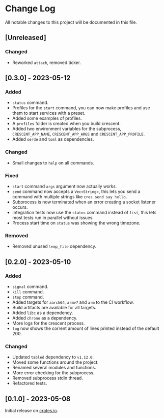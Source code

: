 # Change Log

All notable changes to this project will be documented in this file.

## [Unreleased]

### Changed

-   Reworked `attach`, removed ticker.

## [0.3.0] - 2023-05-12

### Added

-   `status` command.
-   Profiles for the `start` command, you can now make profiles and use them to start services with a preset.
-   Added some examples of profiles.
-   A `profiles` folder is created when you build crescent.
-   Added two environment variables for the subprocess, `CRESCENT_APP_NAME`, `CRESCENT_APP_ARGS` and `CRESCENT_APP_PROFILE`.
-   Added `serde` and `toml` as dependencies.

### Changed

-   Small changes to `help` on all commands.

### Fixed

-   `start` command `args` argument now actually works.
-   `send` command now accepts a `Vec<String>`, this lets you send a command with multiple strings like `cres send say hello`.
-   Subprocess is now terminated when an error creating a socket listener occurs.
-   Integration tests now use the `status` command instead of `list`, this lets most tests run in parallel without issues.
-   Process start time on `status` was showing the wrong timezone.

### Removed

-   Removed unused `temp_file` dependency.

## [0.2.0] - 2023-05-10

### Added

-   `signal` command.
-   `kill` command.
-   `stop` command.
-   Added targets for `aarch64`, `armv7` and `arm` to the CI workflow.
-   Build artifacts are available for all targets.
-   Added `libc` as a dependency.
-   Added `chrono` as a dependency.
-   More logs for the crescent process.
-   `log` now shows the corrent amount of lines printed instead of the default 200.

### Changed

-   Updated `tabled` dependency to `v1.12.0`.
-   Moved some functions around the project.
-   Renamed several modules and functions.
-   More error checking for the subprocess.
-   Removed subprocess stdin thread.
-   Refactored tests.

## [0.1.0] - 2023-05-08

Initial release on [crates.io](https://crates.io/crates/crescent-cli).
